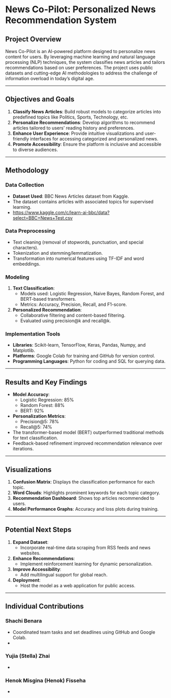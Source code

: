 # News Co-Pilot: Personalized News Recommendation System

## Project Overview
News Co-Pilot is an AI-powered platform designed to personalize news content for users. By leveraging machine learning and natural language processing (NLP) techniques, the system classifies news articles and tailors recommendations based on user preferences. The project uses public datasets and cutting-edge AI methodologies to address the challenge of information overload in today’s digital age.

---

## Objectives and Goals
1. **Classify News Articles**: Build robust models to categorize articles into predefined topics like Politics, Sports, Technology, etc.
2. **Personalize Recommendations**: Develop algorithms to recommend articles tailored to users’ reading history and preferences.
3. **Enhance User Experience**: Provide intuitive visualizations and user-friendly interfaces for accessing categorized and personalized news.
4. **Promote Accessibility**: Ensure the platform is inclusive and accessible to diverse audiences.

---

## Methodology

### Data Collection
- **Dataset Used**: BBC News Articles dataset from Kaggle.
- The dataset contains articles with associated topics for supervised learning.
- https://www.kaggle.com/c/learn-ai-bbc/data?select=BBC+News+Test.csv 

### Data Preprocessing
- Text cleaning (removal of stopwords, punctuation, and special characters).
- Tokenization and stemming/lemmatization.
- Transformation into numerical features using TF-IDF and word embeddings.

### Modeling
1. **Text Classification**:
   - Models used: Logistic Regression, Naive Bayes, Random Forest, and BERT-based transformers.
   - Metrics: Accuracy, Precision, Recall, and F1-score.
2. **Personalized Recommendation**:
   - Collaborative filtering and content-based filtering.
   - Evaluated using precision@k and recall@k.

### Implementation Tools
- **Libraries**: Scikit-learn, TensorFlow, Keras, Pandas, Numpy, and Matplotlib.
- **Platforms**: Google Colab for training and GitHub for version control.
- **Programming Languages**: Python for coding and SQL for querying data.

---

## Results and Key Findings
- **Model Accuracy**:
  - Logistic Regression: 85%
  - Random Forest: 88%
  - BERT: 92%
- **Personalization Metrics**:
  - Precision@5: 78%
  - Recall@5: 74%
- The transformer-based model (BERT) outperformed traditional methods for text classification.
- Feedback-based refinement improved recommendation relevance over iterations.

---

## Visualizations
1. **Confusion Matrix**: Displays the classification performance for each topic.
2. **Word Clouds**: Highlights prominent keywords for each topic category.
3. **Recommendation Dashboard**: Shows top articles recommended to users.
4. **Model Performance Graphs**: Accuracy and loss plots during training.

---

## Potential Next Steps
1. **Expand Dataset**:
   - Incorporate real-time data scraping from RSS feeds and news websites.
2. **Enhance Recommendations**:
   - Implement reinforcement learning for dynamic personalization.
3. **Improve Accessibility**:
   - Add multilingual support for global reach.
4. **Deployment**:
   - Host the model as a web application for public access.

---

## Individual Contributions

### Shachi Benara
- Coordinated team tasks and set deadlines using GitHub and Google Colab.
-
### Yujia (Stella) Zhai
- 

### Henok Misgina (Henok) Fisseha
- 
